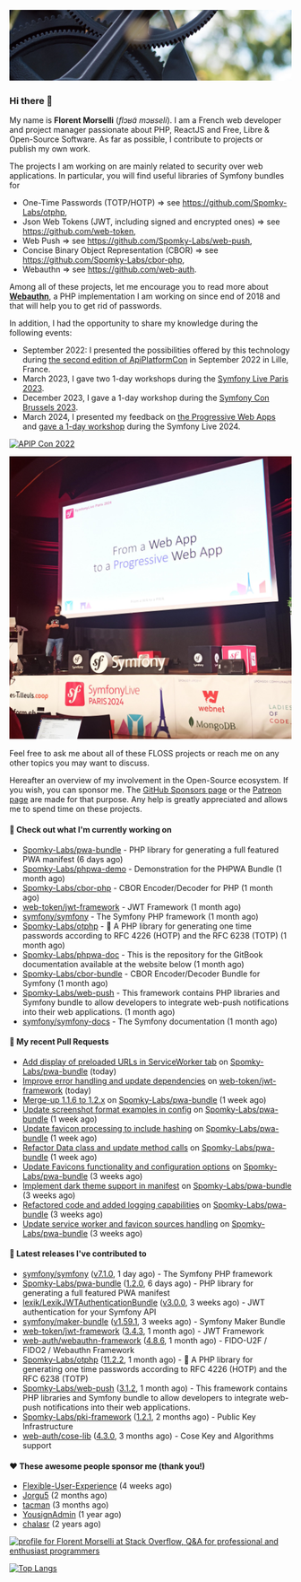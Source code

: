![Cover image](1.webp)

### Hi there 👋

My name is **Florent Morselli** (*flɔʁɑ̃ mɔʁseli*). I am a French web developer and project manager passionate about PHP, ReactJS and Free, Libre & Open-Source Software.
As far as possible, I contribute to projects or publish my own work.

The projects I am working on are mainly related to security over web applications. In particular, you will find useful libraries of Symfony bundles for
* One-Time Passwords (TOTP/HOTP) => see https://github.com/Spomky-Labs/otphp,
* Json Web Tokens (JWT, including signed and encrypted ones) => see https://github.com/web-token,
* Web Push => see https://github.com/Spomky-Labs/web-push,
* Concise Binary Object Representation (CBOR) => see https://github.com/Spomky-Labs/cbor-php,
* Webauthn => see https://github.com/web-auth.

Among all of these projects, let me encourage you to read more about [**Webauthn**](https://github.com/web-auth), a PHP implementation I am working on since end of 2018 and that will help you to get rid of passwords.

In addition, I had the opportunity to share my knowledge during the following events:

* September 2022: I presented the possibilities offered by this technology during [the second edition of ApiPlatformCon](https://youtu.be/Y2_0omg1CFk) in September 2022 in Lille, France.
* March 2023, I gave two 1-day workshops during the [Symfony Live Paris 2023](https://live.symfony.com/2023-paris/workshop/maximiser-la-securite-de-vos-applications-avec-le-bundle-security).
* December 2023, I gave a 1-day workshop during the [Symfony Con Brussels 2023](https://live.symfony.com/2023-brussels-con/workshop/road-to-safer-applications).
* March 2024, I presented my feedback on [the Progressive Web Apps](https://live.symfony.com/2024-paris/schedule/de-web-app-a-progressive-web-app) and [gave a 1-day workshop](https://live.symfony.com/2024-paris/workshop#securite-amelioree-et-webauthn-avec-symfony-2) during the Symfony Live 2024.

[![APIP Con 2022](https://user-images.githubusercontent.com/1091072/191684778-b9e26104-038d-45c2-a1b3-287233d15ecc.jpg)](https://api-platform.com/con/2022/conferences/webauthn-se-debarrasser-des-mots-de-passe-definitivement/)

[![Symfony Live 2024](Symfony%20Live%202024.png)](https://symfony.com/blog/symfonylive-paris-2024-from-web-app-to-progressive-web-app)


Feel free to ask me about all of these FLOSS projects or reach me on any other topics you may want to discuss.

Hereafter an overview of my involvement in the Open-Source ecosystem.
If you wish, you can sponsor me. The [GitHub Sponsors page](https://github.com/sponsors/Spomky/) or the [Patreon page](https://www.patreon.com/FlorentMorselli) are made for that purpose. Any help is greatly appreciated and allows me to spend time on these projects.

#### 👷 Check out what I'm currently working on

- [Spomky-Labs/pwa-bundle](https://github.com/Spomky-Labs/pwa-bundle) - PHP library for generating a full featured PWA manifest (6 days ago)
- [Spomky-Labs/phpwa-demo](https://github.com/Spomky-Labs/phpwa-demo) - Demonstration for the PHPWA Bundle (1 month ago)
- [Spomky-Labs/cbor-php](https://github.com/Spomky-Labs/cbor-php) - CBOR Encoder/Decoder for PHP (1 month ago)
- [web-token/jwt-framework](https://github.com/web-token/jwt-framework) - JWT Framework (1 month ago)
- [symfony/symfony](https://github.com/symfony/symfony) - The Symfony PHP framework (1 month ago)
- [Spomky-Labs/otphp](https://github.com/Spomky-Labs/otphp) - :closed_lock_with_key: A PHP library for generating one time passwords according to RFC 4226 (HOTP) and the RFC 6238 (TOTP) (1 month ago)
- [Spomky-Labs/phpwa-doc](https://github.com/Spomky-Labs/phpwa-doc) - This is the repository for the GitBook documentation available at the website below (1 month ago)
- [Spomky-Labs/cbor-bundle](https://github.com/Spomky-Labs/cbor-bundle) - CBOR Encoder/Decoder Bundle for Symfony (1 month ago)
- [Spomky-Labs/web-push](https://github.com/Spomky-Labs/web-push) - This framework contains PHP libraries and Symfony bundle to allow developers to integrate web-push notifications into their web applications. (1 month ago)
- [symfony/symfony-docs](https://github.com/symfony/symfony-docs) - The Symfony documentation (1 month ago)

#### 🔨 My recent Pull Requests

- [Add display of preloaded URLs in ServiceWorker tab](https://github.com/Spomky-Labs/pwa-bundle/pull/212) on [Spomky-Labs/pwa-bundle](https://github.com/Spomky-Labs/pwa-bundle) (today)
- [Improve error handling and update dependencies](https://github.com/web-token/jwt-framework/pull/572) on [web-token/jwt-framework](https://github.com/web-token/jwt-framework) (today)
- [Merge-up 1.1.6 to 1.2.x](https://github.com/Spomky-Labs/pwa-bundle/pull/207) on [Spomky-Labs/pwa-bundle](https://github.com/Spomky-Labs/pwa-bundle) (1 week ago)
- [Update screenshot format examples in config](https://github.com/Spomky-Labs/pwa-bundle/pull/206) on [Spomky-Labs/pwa-bundle](https://github.com/Spomky-Labs/pwa-bundle) (1 week ago)
- [Update favicon processing to include hashing](https://github.com/Spomky-Labs/pwa-bundle/pull/205) on [Spomky-Labs/pwa-bundle](https://github.com/Spomky-Labs/pwa-bundle) (1 week ago)
- [Refactor Data class and update method calls](https://github.com/Spomky-Labs/pwa-bundle/pull/203) on [Spomky-Labs/pwa-bundle](https://github.com/Spomky-Labs/pwa-bundle) (1 week ago)
- [Update Favicons functionality and configuration options](https://github.com/Spomky-Labs/pwa-bundle/pull/199) on [Spomky-Labs/pwa-bundle](https://github.com/Spomky-Labs/pwa-bundle) (3 weeks ago)
- [Implement dark theme support in manifest](https://github.com/Spomky-Labs/pwa-bundle/pull/198) on [Spomky-Labs/pwa-bundle](https://github.com/Spomky-Labs/pwa-bundle) (3 weeks ago)
- [Refactored code and added logging capabilities](https://github.com/Spomky-Labs/pwa-bundle/pull/197) on [Spomky-Labs/pwa-bundle](https://github.com/Spomky-Labs/pwa-bundle) (3 weeks ago)
- [Update service worker and favicon sources handling](https://github.com/Spomky-Labs/pwa-bundle/pull/196) on [Spomky-Labs/pwa-bundle](https://github.com/Spomky-Labs/pwa-bundle) (3 weeks ago)

#### 🔭 Latest releases I've contributed to

- [symfony/symfony](https://github.com/symfony/symfony) ([v7.1.0](https://github.com/symfony/symfony/releases/tag/v7.1.0), 1 day ago) - The Symfony PHP framework
- [Spomky-Labs/pwa-bundle](https://github.com/Spomky-Labs/pwa-bundle) ([1.2.0](https://github.com/Spomky-Labs/pwa-bundle/releases/tag/1.2.0), 6 days ago) - PHP library for generating a full featured PWA manifest
- [lexik/LexikJWTAuthenticationBundle](https://github.com/lexik/LexikJWTAuthenticationBundle) ([v3.0.0](https://github.com/lexik/LexikJWTAuthenticationBundle/releases/tag/v3.0.0), 3 weeks ago) - JWT authentication for your Symfony API
- [symfony/maker-bundle](https://github.com/symfony/maker-bundle) ([v1.59.1](https://github.com/symfony/maker-bundle/releases/tag/v1.59.1), 3 weeks ago) - Symfony Maker Bundle
- [web-token/jwt-framework](https://github.com/web-token/jwt-framework) ([3.4.3](https://github.com/web-token/jwt-framework/releases/tag/3.4.3), 1 month ago) - JWT Framework
- [web-auth/webauthn-framework](https://github.com/web-auth/webauthn-framework) ([4.8.6](https://github.com/web-auth/webauthn-framework/releases/tag/4.8.6), 1 month ago) - FIDO-U2F / FIDO2 / Webauthn Framework
- [Spomky-Labs/otphp](https://github.com/Spomky-Labs/otphp) ([11.2.2](https://github.com/Spomky-Labs/otphp/releases/tag/11.2.2), 1 month ago) - :closed_lock_with_key: A PHP library for generating one time passwords according to RFC 4226 (HOTP) and the RFC 6238 (TOTP)
- [Spomky-Labs/web-push](https://github.com/Spomky-Labs/web-push) ([3.1.2](https://github.com/Spomky-Labs/web-push/releases/tag/3.1.2), 1 month ago) - This framework contains PHP libraries and Symfony bundle to allow developers to integrate web-push notifications into their web applications.
- [Spomky-Labs/pki-framework](https://github.com/Spomky-Labs/pki-framework) ([1.2.1](https://github.com/Spomky-Labs/pki-framework/releases/tag/1.2.1), 2 months ago) - Public Key Infrastructure
- [web-auth/cose-lib](https://github.com/web-auth/cose-lib) ([4.3.0](https://github.com/web-auth/cose-lib/releases/tag/4.3.0), 3 months ago) - Cose Key and Algorithms support

#### ❤️ These awesome people sponsor me (thank you!)

- [Flexible-User-Experience](https://github.com/Flexible-User-Experience) (4 weeks ago)
- [Jorgu5](https://github.com/Jorgu5) (2 months ago)
- [tacman](https://github.com/tacman) (3 months ago)
- [YousignAdmin](https://github.com/YousignAdmin) (1 year ago)
- [chalasr](https://github.com/chalasr) (2 years ago)

<a href="https://stackoverflow.com/users/2157818/florent-morselli"><img src="https://stackoverflow.com/users/flair/2157818.png" width="208" height="58" alt="profile for Florent Morselli at Stack Overflow, Q&amp;A for professional and enthusiast programmers" title="profile for Florent Morselli at Stack Overflow, Q&amp;A for professional and enthusiast programmers"></a>

[![Top Langs](https://wakatime.com/share/@Spomky/aa41d408-c524-4a5f-936d-0b9446698abd.svg)](https://wakatime.com/@Spomky)
